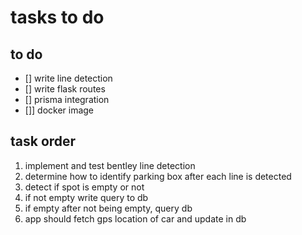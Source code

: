 # tasks to do

## to do

- [] write line detection
- [] write flask routes
- [] prisma integration
- []] docker image  

## task order

1. implement and test bentley line detection
2. determine how to identify parking box after each line is detected
3. detect if spot is empty or not
4. if not empty write query to db
5. if empty after not being empty, query db
6. app should fetch gps location of car and update in db
